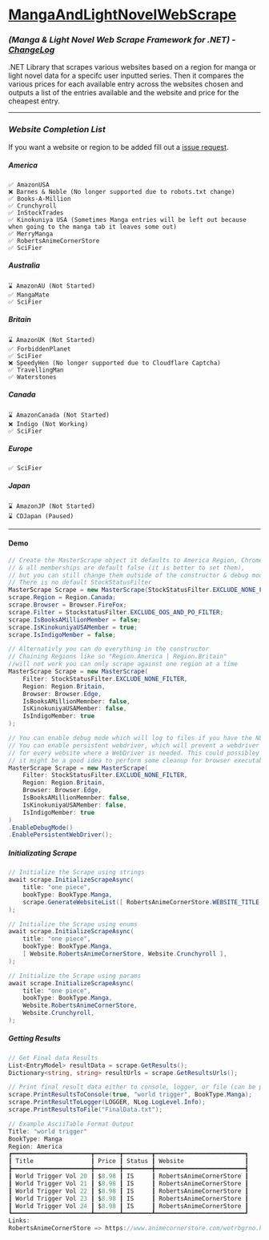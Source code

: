 # [MangaAndLightNovelWebScrape](https://www.nuget.org/packages/MangaAndLightNovelWebScrape/4.0.0#readme-body-tab)
### *(Manga & Light Novel Web Scrape Framework for .NET) - [ChangeLog](https://github.com/Sigrec/MangaAndLightNovelWebScrape/blob/master/ChangeLog.txt)*
.NET Library that scrapes various websites based on a region for manga or light novel data for a specifc user inputted series. Then it compares the various prices for each available entry across the websites chosen and outputs a list of the entries available and the website and price for the cheapest entry.
***
### *Website Completion List*
If you want a website or region to be added fill out a [issue request](https://github.com/Sigrec/MangaAndLightNovelWebScrape/issues/new/choose).

##### America
```
✅ AmazonUSA
❌ Barnes & Noble (No longer supported due to robots.txt change) 
✅ Books-A-Million
✅ Crunchyroll
✅ InStockTrades
✅ Kinokuniya USA (Sometimes Manga entries will be left out because when going to the manga tab it leaves some out)
✅ MerryManga
✅ RobertsAnimeCornerStore
✅ SciFier
```
##### Australia
```
⌛ AmazonAU (Not Started)
✅ MangaMate
✅ SciFier
```

##### Britain
```
⌛ AmazonUK (Not Started)
✅ ForbiddenPlanet
✅ SciFier
❌ SpeedyHen (No longer supported due to Cloudflare Captcha) 
✅ TravellingMan
✅ Waterstones
```

##### Canada
```
⌛ AmazonCanada (Not Started)
❌ Indigo (Not Working)
✅ SciFier
```

##### Europe
```
✅ SciFier
```

##### Japan
```
⌛ AmazonJP (Not Started)
⌛ CDJapan (Paused)
```
 
***
#### Demo
```cs
// Create the MasterScrape object it defaults to America Region, Chrome Browser, 
// & all memberships are default false (it is better to set them), 
// but you can still change them outside of the constructor & debug mode is disabled by default.
// There is no default StockStatusFilter
MasterScrape Scrape = new MasterScrape(StockStatusFilter.EXCLUDE_NONE_FILTER);
scrape.Region = Region.Canada;
scrape.Browser = Browser.FireFox;
scrape.Filter = StockstatusFilter.EXCLUDE_OOS_AND_PO_FILTER;
scrape.IsBooksAMillionMember = false;
scrape.IsKinokuniyaUSAMember = true;
scrape.IsIndigoMember = false;

// Alternativly you can do everything in the constructor 
// Chaining Regions like so "Region.America | Region.Britain" 
//will not work you can only scrape against one region at a time
MasterScrape Scrape = new MasterScrape(
    Filter: StockStatusFilter.EXCLUDE_NONE_FILTER, 
    Region: Region.Britain, 
    Browser: Browser.Edge, 
    IsBooksAMillionMemnber: false, 
    IsKinokuniyaUSAMember: false, 
    IsIndigoMember: true
);

// You can enable debug mode which will log to files if you have the NLog file
// You can enable persistent webdriver, which will prevent a webdriver from being created and disposed 
// for every website where a WebDriver is needed. This could possibley lead to memory issues 
// it might be a good idea to perform some cleanup for browser executables in the end
MasterScrape Scrape = new MasterScrape(
    Filter: StockStatusFilter.EXCLUDE_NONE_FILTER, 
    Region: Region.Britain, 
    Browser: Browser.Edge, 
    IsBooksAMillionMemnber: false, 
    IsKinokuniyaUSAMember: false, 
    IsIndigoMember: true
)
.EnableDebugMode()
.EnablePersistentWebDriver();
```
##### Initializating Scrape
```cs
// Initialize the Scrape using strings
await scrape.InitializeScrapeAsync(
    title: "one piece",
    bookType: BookType.Manga,
    scrape.GenerateWebsiteList([ RobertsAnimeCornerStore.WEBSITE_TITLE, Crunchyroll.WEBSITE_TITLE ]),
);

// Initialize the Scrape using enums
await scrape.InitializeScrapeAsync(
    title: "one piece",
    bookType: BookType.Manga,
    [ Website.RobertsAnimeCornerStore, Website.Crunchyroll ],
);

// Initialize the Scrape using params
await scrape.InitializeScrapeAsync(
    title: "one piece",
    bookType: BookType.Manga,
    Website.RobertsAnimeCornerStore,
    Website.Crunchyroll,
);
```
##### Getting Results
```cs
// Get Final data Results
List<EntryModel> resultData = scrape.GetResults();
Dictionary<string, string> resultUrls = scrape.GetResultsUrls();

// Print final result data either to console, logger, or file (can be printed in a ascii table format)
scrape.PrintResultsToConsole(true, "world trigger", BookType.Manga);
scrape.PrintResultToLogger(LOGGER, NLog.LogLevel.Info);
scrape.PrintResultsToFile("FinalData.txt");

// Example AsciiTable Format Output
Title: "world trigger"
BookType: Manga
Region: America
┏━━━━━━━━━━━━━━━━━━━━━━┳━━━━━━━┳━━━━━━━━┳━━━━━━━━━━━━━━━━━━━━━━━━━┓
┃ Title                ┃ Price ┃ Status ┃ Website                 ┃
┣━━━━━━━━━━━━━━━━━━━━━━╋━━━━━━━╋━━━━━━━━╋━━━━━━━━━━━━━━━━━━━━━━━━━┫
┃ World Trigger Vol 20 ┃ $8.98 ┃ IS     ┃ RobertsAnimeCornerStore ┃
┃ World Trigger Vol 21 ┃ $8.98 ┃ IS     ┃ RobertsAnimeCornerStore ┃
┃ World Trigger Vol 22 ┃ $8.98 ┃ IS     ┃ RobertsAnimeCornerStore ┃
┃ World Trigger Vol 23 ┃ $8.98 ┃ IS     ┃ RobertsAnimeCornerStore ┃
┃ World Trigger Vol 24 ┃ $8.98 ┃ IS     ┃ RobertsAnimeCornerStore ┃
┗━━━━━━━━━━━━━━━━━━━━━━┻━━━━━━━┻━━━━━━━━┻━━━━━━━━━━━━━━━━━━━━━━━━━┛
Links:
RobertsAnimeCornerStore => https://www.animecornerstore.com/wotrbgrno.html
```